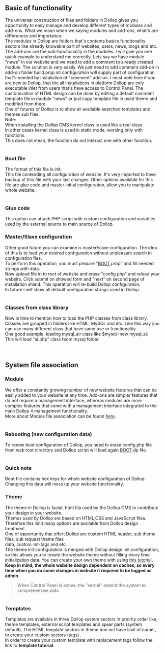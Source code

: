 <h2>Basic of functionality</h2>
The universal construction of files and folders in Dollop gives you opportunity to easy manage and develop different types of modules and add-ons. What we mean when we saying modules and add-ons, what's are differences and importance. <br>The modules in Dollop are folders that's contents basics functionality sectors like already knowable part of websites, users, news, blogs and etc.<br>The add-ons are the sub-functionality in the modules. I will give you one quick example to understand me correctly. Lets say we have module "news" in our website and we need to add a comment to already created module. The solution is very easily. We just need to add comment add-on in add-on folder build.prop int configuration will supply part of configuration that's needed by installation of "comment" add-on. I must note here if you are new to Dollop, that the all installations in platform Dollop are only executable inlet from users that's have access to Control Panel. The customisation of HTML design can be done by editing a default comment template file in module "news" or just copy template file in used theme and modified from there.<br>One of futures of Dollop is to show all available searched templates and themes sub files.<br>
Note:<br> When installing the Dollop CMS kernel class is used like a real class<br> in other cases kernel class is  used in static mode, working only with functions.<br>This does not mean, the function do not interact one with other function.<br>
<br>
<h3>Boot file</h3>

The format of this file is init.<br>This file contending all configuration of website. It's very imported to have backup of this file with your last changes. Other options available for this file are glue code and master initial configuration, allow you to manipulate whole website.<br>
<br>
<h3>Glue code</h3>
<p>This option can attach PHP script with custom configuration and variables used by the external source to main source of Dollop.</p>

<h3>Master/Slave configuration</h3>
Other good future you can examine is master/slave configuration. The idea of this is to load your desired configuration without unpleasant search in configuration fies.<br>To perform this operation, you must prepare "<a href='BOOT.md'>BOOT</a>.prop" and fill needed strings with data.<br>Now upload file in to root of website and erase "config.php" and reload your website. Click submit on showed form and "next" on second page of installation shield. This operation will re-build Dollop configuration.<br>In future I will show all default configuration strings used in Dollop.<br>
<br>
<h3>Classes from class library</h3>
Now is time to mention how to load the PHP classes from class library.<br>Classes are grouped in folders like HTML, MySQL and etc. Like this way you can use many different class that have same use or functionality.<br>One good example, loading mysql_air class like $mysql=new mysql_ai;<br>This will load "ai.php" class feom mysql folder.<br>
<br>
<br>
<h2>System file association</h2>

<a></a>
<h3>Module</h3>
We offer a constantly growing number of new website features that can be easily added to your website at any time. Add-ons are simpler features that do not require a management interface, whereas modules are more complex features that come with a management interface integrated to the main Dollop 4 management functionality.<br>
More about Module file association can be found <a href='page?view=24'>here</a>.<br>
<br>
<h3>Rebooting (new configuration data)</h3>
<strong></strong>Тo renew boot configuration of Dollop, you need to erase config.php file from web root directory and Dollop script will load again <a href='BOOT.md'>BOOT</a>.dp file.<br>
<br>
<h3>Quick note</h3>
<p>Boot file contains hex keys for whole website configuration of Dollop. Changing this data will mess up your website functionality.<br>
<a></a>
<h3>Theme</h3>
The theme in Dollop is facial, html fila used by the Dollop CMS to contribute your design in your website. <br>Themes used by Dollop are based on HTML,CSS and JavaScript files. Therefore this limit many options are available from Dollop design treatment. <br>One of opportunity that offert Dollop are custom HTML header, sub theme files, sub request theme files <br>data, custom init-tags and etc. <br>The theme init configuration is merged with Dollop design init configuration, so this allows you to create the website theme without filling every time initialization data. You can create your own theme with using <a href='page?view=26'>this tutorial.</a>
<strong> Keep in mind, the whole website design dependent on caches, so every time when you do some changes in website it required to be logged as admin.</strong>
<blockquote>
When Control Panel is active, the "kernel" extend the system to comprehensive data.<br>
<br>
</blockquote>
<h3>Templates</h3>
<strong></strong>Templates are available in three Dollop system sectors in priority order like, theme templates, external script templates and spear parts (system default). The HTML template sectors in theme don not have limit of numer, to create your custom sectors (tags) . <br>In order to create your custom template with replacement tags follow the link to <strong>template tutorial</strong>.